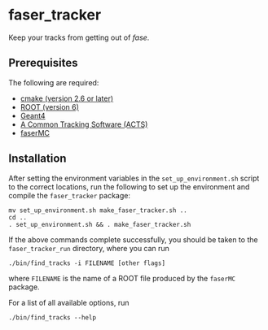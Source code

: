 # faser_tracker

Keep your tracks from getting out of *fase*.


## Prerequisites

The following are required:
 * [cmake (version 2.6 or later)](https://cmake.org)
 * [ROOT (version 6)](https://root.cern.ch)
 * [Geant4](http://www.geant4.org/geant4)
 * [A Common Tracking Software (ACTS)](http://acts.web.cern.ch/ACTS)
 * [faserMC](https://github.com/asoffa/faserMC)


## Installation

After setting the environment variables in the `set_up_environment.sh` script
to the correct locations, run the following to set up the environment and compile
the `faser_tracker` package:

```
mv set_up_environment.sh make_faser_tracker.sh ..
cd ..
. set_up_environment.sh && . make_faser_tracker.sh
```

If the above commands complete successfully, you should be taken to the
`faser_tracker_run` directory, where you can run
```
./bin/find_tracks -i FILENAME [other flags]
```
where `FILENAME` is the name of a ROOT file produced by the `faserMC` package.

For a list of all available options, run
```
./bin/find_tracks --help
```

